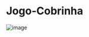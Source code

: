 # Jogo-Cobrinha

![image](https://github.com/MickaelFronza/Jogo-Cobrinha/assets/24191077/3e996215-b103-4b43-91a9-fe3766c038fb)

